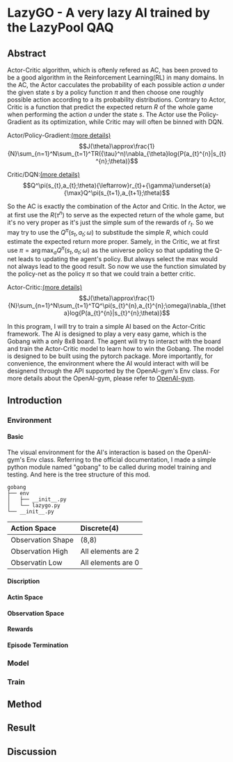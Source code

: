 
# LazyGO - A very lazy AI trained by the LazyPool QAQ



## Abstract
Actor-Critic algorithm, which is oftenly refered as AC, has been proved to be a good algorithm in the Reinforcement Learning(RL) in many domains. In the AC, the Actor cacculates the probability of each possible action $a$ under the given state $s$ by a policy function $\pi$ and then choose one roughly possible action according to a its probability distributions. Contrary to Actor, Critic is a function that predict the expected return $R$ of the whole game when performing the action $a$ under the state $s$. The Actor use the Policy-Gradient as its optimization, while Critic may will often be binned with DQN.

Actor/Policy-Gradient:[(more details)](https://github.com/LazyPool/lazyGO/blob/main/doc/Actor.md)
$$J(\theta)\approx\frac{1}{N}\sum_{n=1}^N\sum_{t=1}^TR({\tau}^n)\nabla_{\theta}log{P(a_{t}^{n}|s_{t}^{n};\theta)}$$

Critic/DQN:[(more details)](https://github.com/LazyPool/lazyGO/blob/main/doc/Critic.md)
$$Q^\pi(s_{t},a_{t};\theta){\leftarrow}r_{t}+{\gamma}\underset{a}{\max}Q^\pi(s_{t+1},a_{t+1};\theta)$$

So the AC is exactly the combination of the Actor and Critic. In the Actor, we at first use the $R({\tau}^n)$ to serve as the expected return of the whole game, but it's no very proper as it's just the simple sum of the rewards of $r_{t}$. So we may try to use the $Q^\pi(s_{t},a_{t};\omega)$ to substitude the simple $R$, which could estimate the expected return more proper. Samely, in the Critic, we at first use $\pi={\arg\max_{a}}Q^\pi(s_{t},a_{t};\omega)$ as the universe policy so that updating the Q-net leads to updating the agent's policy. But always select the max would not always lead to the good result. So now we use the function simulated by the policy-net as the policy $\pi$ so that we could train a better critic.

Actor-Critic:[(more details)](https://github.com/LazyPool/lazyGO/blob/main/doc/Actor-Critic.md)
$$J(\theta)\approx\frac{1}{N}\sum_{n=1}^N\sum_{t=1}^TQ^\pi(s_{t}^{n},a_{t}^{n};\omega)\nabla_{\theta}log{P(a_{t}^{n}|s_{t}^{n};\theta)}$$

In this program, I will try to train a simple AI based on the Actor-Critic framework. The AI is designed to play a very easy game, which is the Gobang with a only 8x8 board. The agent will try to interact with the board and train the Actor-Critic model to learn how to win the Gobang. The model is designed to be built using the pytorch package. More importantly, for convenience, the environment where the AI would interact with will be designend through the API supported by the OpenAI-gym's Env class. For more details about the OpenAI-gym, please refer to [OpenAI-gym](https://www.gymlibrary.dev/).



## Introduction
### Environment
#### Basic
The visual environment for the AI's interaction is based on the OpenAI-gym's Env class. Referring to the official documentation, I made a simple python module named "gobang" to be called during model training and testing. And here is the tree structure of this mod.

```
gobang
├── env
│   ├── __init__.py
│   └── lazygo.py
└── __init__.py

```

|Action Space|Discrete(4)|
|:-|:-|
|Observation Shape|(8,8)|
|Observation High|All elements are 2|
|Observatin Low|All elements are 0|

#### Discription
#### Actin Space
#### Observation Space
#### Rewards
#### Episode Termination


### Model


### Train



## Method



## Result



## Discussion
